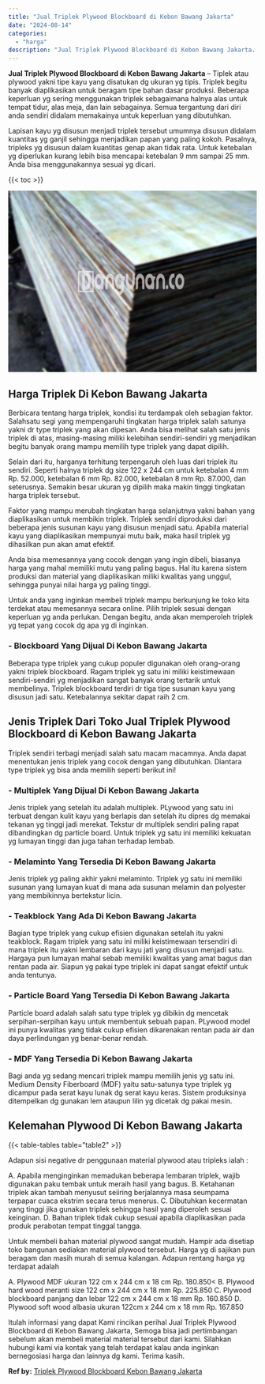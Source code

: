 ```yaml
---
title: "Jual Triplek Plywood Blockboard di Kebon Bawang Jakarta"
date: "2024-08-14"
categories: 
  - "harga"
description: "Jual Triplek Plywood Blockboard di Kebon Bawang Jakarta. Itulah informasi yang dapat Kami rincikan perihal Jual Triplek Plywood Blockboard di Kebon Bawang Ja..."
---
```


**Jual Triplek Plywood Blockboard di Kebon Bawang Jakarta** – Tiplek atau plywood yakni tipe kayu yang disatukan dg ukuran yg tipis. Triplek begitu banyak diaplikasikan untuk beragam tipe bahan dasar produksi. Beberapa keperluan yg sering menggunakan triplek sebagaimana halnya alas untuk tempat tidur, alas meja, dan lain sebagainya. Semua tergantung dari diri anda sendiri didalam memakainya untuk keperluan yang dibutuhkan.

Lapisan kayu yg disusun menjadi triplek tersebut umumnya disusun didalam kuantitas yg ganjil sehingga menjadikan papan yang paling kokoh. Pasalnya, tripleks yg disusun dalam kuantitas genap akan tidak rata. Untuk ketebalan yg diperlukan kurang lebih bisa mencapai ketebalan 9 mm sampai 25 mm. Anda bisa menggunakannya sesuai yg dicari.

{{< toc >}}

![Jual Triplek Plywood Blockboard di Kebon Bawang Jakarta](/images/jual-triplek-murah-40.png)

## Harga Triplek Di Kebon Bawang Jakarta

Berbicara tentang harga triplek, kondisi itu terdampak oleh sebagian faktor. Salahsatu segi yang mempengaruhi tingkatan harga triplek salah satunya yakni dr type triplek yang akan dipesan. Anda bisa melihat salah satu jenis triplek di atas, masing-masing miliki kelebihan sendiri-sendiri yg menjadikan begitu banyak orang mampu memilih type triplek yang dapat dipilih.

Selain dari itu, harganya terhitung terpengaruh oleh luas dari triplek itu sendiri. Seperti halnya triplek dg size 122 x 244 cm untuk ketebalan 4 mm Rp. 52.000, ketebalan 6 mm Rp. 82.000, ketebalan 8 mm Rp. 87.000, dan seterusnya. Semakin besar ukuran yg dipilih maka makin tinggi tingkatan harga triplek tersebut.

Faktor yang mampu merubah tingkatan harga selanjutnya yakni bahan yang diaplikasikan untuk membikin triplek. Triplek sendiri diproduksi dari beberapa jenis susunan kayu yang disusun menjadi satu. Apabila material kayu yang diaplikasikan mempunyai mutu baik, maka hasil triplek yg dihasilkan pun akan amat efektif.

Anda bisa memesannya yang cocok dengan yang ingin dibeli, biasanya harga yang mahal memiliki mutu yang paling bagus. Hal itu karena sistem produksi dan material yang diaplikasikan miliki kwalitas yang unggul, sehingga punyai nilai harga yg paling tinggi.

Untuk anda yang inginkan membeli triplek mampu berkunjung ke toko kita terdekat atau memesannya secara online. Pilih triplek sesuai dengan keperluan yg anda perlukan. Dengan begitu, anda akan memperoleh triplek yg tepat yang cocok dg apa yg di inginkan.

### \- Blockboard Yang Dijual Di Kebon Bawang Jakarta

Beberapa type triplek yang cukup populer digunakan oleh orang-orang yakni triplek blockboard. Ragam triplek yg satu ini miliki keistimewaan sendiri-sendiri yg menjadikan sangat banyak orang tertarik untuk membelinya. Triplek blockboard terdiri dr tiga tipe susunan kayu yang disusun jadi satu. Ketebalannya sekitar dapat raih 2 cm.

## Jenis Triplek Dari Toko Jual Triplek Plywood Blockboard di Kebon Bawang Jakarta

Triplek sendiri terbagi menjadi salah satu macam macamnya. Anda dapat menentukan jenis triplek yang cocok dengan yang dibutuhkan. Diantara type triplek yg bisa anda memilih seperti berikut ini!

### \- Multiplek Yang Dijual Di Kebon Bawang Jakarta

Jenis triplek yang setelah itu adalah multiplek. PLywood yang satu ini terbuat dengan kulit kayu yang berlapis dan setelah itu dipres dg memakai tekanan yg tinggi jadi merekat. Tekstur dr multiplek sendiri paling rapat dibandingkan dg particle board. Untuk triplek yg satu ini memiliki kekuatan yg lumayan tinggi dan juga tahan terhadap lembab.

### \- Melaminto Yang Tersedia Di Kebon Bawang Jakarta

Jenis triplek yg paling akhir yakni melaminto. Triplek yg satu ini memiliki susunan yang lumayan kuat di mana ada susunan melamin dan polyester yang membikinnya bertekstur licin.

### \- Teakblock Yang Ada Di Kebon Bawang Jakarta

Bagian type triplek yang cukup efisien digunakan setelah itu yakni teakblock. Ragam triplek yang satu ini miliki keistimewaan tersendiri di mana triplek itu yakni lembaran dari kayu jati yang disusun menjadi satu. Hargaya pun lumayan mahal sebab memiliki kwalitas yang amat bagus dan rentan pada air. Siapun yg pakai type triplek ini dapat sangat efektif untuk anda tentunya.

### \- Particle Board Yang Tersedia Di Kebon Bawang Jakarta

Particle board adalah salah satu type triplek yg dibikin dg mencetak serpihan-serpihan kayu untuk membentuk sebuah papan. PLywood model ini punya kwalitas yang tidak cukup efisien dikarenakan rentan pada air dan daya perlindungan yg benar-benar rendah.

### \- MDF Yang Tersedia Di Kebon Bawang Jakarta

Bagi anda yg sedang mencari triplek mampu memilih jenis yg satu ini. Medium Density Fiberboard (MDF) yaitu satu-satunya type triplek yg dicampur pada serat kayu lunak dg serat kayu keras. Sistem produksinya ditempelkan dg gunakan lem ataupun lilin yg dicetak dg pakai mesin.

## Kelemahan Plywood Di Kebon Bawang Jakarta

{{< table-tables table="table2" >}}

Adapun sisi negative dr penggunaan material plywood atau tripleks ialah :

A. Apabila menginginkan memadukan beberapa lembaran triplek, wajib digunakan paku tembak untuk meraih hasil yang bagus. B. Ketahanan triplek akan tambah menyusut seiiring berjalannya masa seumpama terpapar cuaca ekstrim secara terus menerus. C. Dibutuhkan kecermatan yang tinggi jika gunakan triplek sehingga hasil yang diperoleh sesuai keinginan. D. Bahan triplek tidak cukup sesuai apabila diaplikasikan pada produk perabotan tempat tinggal tangga.

Untuk membeli bahan material plywood sangat mudah. Hampir ada disetiap toko bangunan sediakan material plywood tersebut. Harga yg di sajikan pun beragam dan masih murah di semua kalangan. Adapun rentang harga yg terdapat adalah

A. Plywood MDF ukuran 122 cm x 244 cm x 18 cm Rp. 180.850< B. Plywood hard wood meranti size 122 cm x 244 cm x 18 mm Rp. 225.850 C. Plywood blockboard panjang dan lebar 122 cm x 244 cm x 18 mm Rp. 160.850 D. Plywood soft wood albasia ukuran 122cm x 244 cm x 18 mm Rp. 167.850

Itulah informasi yang dapat Kami rincikan perihal Jual Triplek Plywood Blockboard di Kebon Bawang Jakarta, Semoga bisa jadi pertimbangan sebelum akan membeli material material tersebut dari kami. Silahkan hubungi kami via kontak yang telah terdapat kalau anda inginkan bernegosiasi harga dan lainnya dg kami. Terima kasih.

**Ref by:** [Triplek Plywood Blockboard Kebon Bawang Jakarta](https://id.wikipedia.org/wiki/Triplek)
